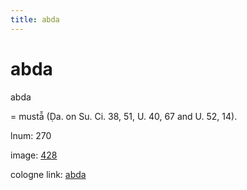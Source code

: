 ```yaml
---
title: abda
---
```


# abda

abda  <div n="P" />= mustā̆ (Ḍa. on Su. Ci. 38, 51, U. 40, 67 and U. 52, 14).

lnum: 270

image: [428](https://www.sanskrit-lexicon.uni-koeln.de/scans/csl-apidev/servepdf.php?dict=snp&page=428)

cologne link: [abda](https://sanskrit-lexicon.uni-koeln.de/scans/csl-apidev/getword.php?dict=snp&key=abda)

